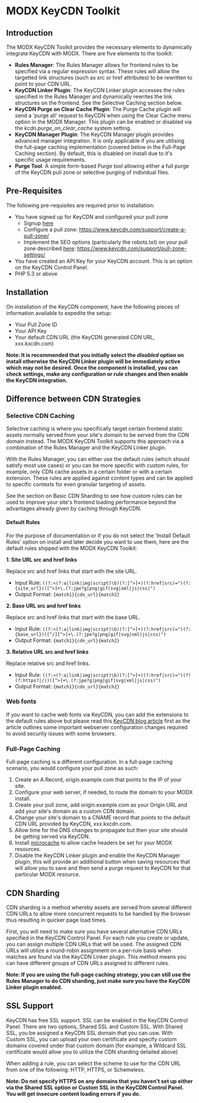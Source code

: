 # MODX KeyCDN Toolkit

## Introduction
The MODX KeyCDN Toolkit provides the necessary elements to dynamically integrate KeyCDN with MODX. There are five elements to the toolkit:

* __Rules Manager__: The Rules Manager allows for frontend rules to be specified via a regular expression syntax. These rules will allow the targetted link structures (such as src or href attributes) to be rewritten to point to your CDN URL.
* __KeyCDN Linker Plugin__: The KeyCDN Linker plugin accesses the rules specified in the Rules Manager and dynamically rewrites the link structures on the frontend. See the Selective Caching section below.
* __KeyCDN Purge on Clear Cache Plugin__: The Purge Cache plugin will send a 'purge all' request to KeyCDN when using the Clear Cache menu option in the MODX Manager. This plugin can be enabled or disabled via the _kcdn.purge_on_clear_cache_ system setting.
* __KeyCDN Manager Plugin__: The KeyCDN Manager plugin provides advanced manager integration. It is only applicable if you are utilising the full-page caching implementation (covered below in the Full-Page Caching section). By default, this is disabled on install due to it's specific usage requirements.
* __Purge Tool__: A simple form-based Purge tool allowing either a full purge of the KeyCDN pull zone or selective purging of individual files.

## Pre-Requisites
The following pre-requisites are required prior to installation:

* You have signed up for KeyCDN and configured your pull zone
	* Signup [here](https://www.keycdn.com)
    * Configure a pull zone: https://www.keycdn.com/support/create-a-pull-zone/
    * Implement the SEO options (particularly the robots.txt) on your pull zone described [here](https://www.keycdn.com/blog/best-seo-cdn/): https://www.keycdn.com/support/pull-zone-settings/
* You have created an API Key for your KeyCDN account. This is an option on the KeyCDN Control Panel.
* PHP 5.3 or above

## Installation
On installation of the KeyCDN component, have the following pieces of information available to expedite the setup:

* Your Pull Zone ID
* Your API Key
* Your default CDN URL (the KeyCDN generated CDN URL, xxx.kxcdn.com)

__Note: It is recommended that you initially select the _disabled_ option on install otherwise the KeyCDN Linker plugin will be immediately active which may not be desired. Once the component is installed, you can check settings, make any configuration or rule changes and then enable the KeyCDN integration.__ 

## Difference between CDN Strategies
### Selective CDN Caching

Selective caching is where you specifically target certain frontend static assets normally served from your site's domain to be served from the CDN domain instead. The MODX KeyCDN Toolkit supports this approach via a combination of the Rules Manager and the KeyCDN Linker plugin.

With the Rules Manager, you can either use the default rules (which should satisfy most use cases) or you can be more specific with custom rules, for example, only CDN cache assets in a certain folder or with a certain extension. These rules are applied against content types and can be applied to specific contexts for even granular targeting of assets.

See the section on Basic CDN Sharding to see how custom rules can be used to improve your site's frontend loading performance beyond the advantages already given by caching through KeyCDN.

#### Default Rules
For the purpose of documentation or if you do not select the 'Install Default Rules' option on install and later decide you want to use them, here are the default rules shipped with the MODX KeyCDN Toolkit:

__1. Site URL src and href links__

Replace src and href links that start with the site URL.

* Input Rule: ``((?:<(?:a|link|img|script)\b)(?:[^>]+)(?:href|src)=")(?:{site_url})([^>]+\.(?:jpe?g|png|gif|svg|xml|js|css)")``
* Output Format: ``{match1}{cdn_url}{match2}``

__2. Base URL src and href links__

Replace src and href links that start with the base URL.

* Input Rule: ``((?:<(?:a|link|img|script)\b)(?:[^>]+)(?:href|src)=")(?:{base_url})([^/][^>]+\.(?:jpe?g|png|gif|svg|xml|js|css)")``
* Output Format: ``{match1}{cdn_url}{match2}``

__3. Relative URL src and href links__

Replace relative src and href links.

* Input Rule: ``((?:<(?:a|link|img|script)\b)(?:[^>]+)(?:href|src)=")(?!(?:https?|/))([^>]+\.(?:jpe?g|png|gif|svg|xml|js|css)")``
* Output Format: ``{match1}{cdn_url}{match2}``

### Web fonts

If you want to cache web fonts via KeyCDN, you can add the extensions to the default rules above but please read this [KeyCDN blog article](https://www.keycdn.com/blog/cors-with-a-cdn/) first as the article outlines some important webserver configuration changes required to avoid security issues with some browsers.

### Full-Page Caching

Full-page caching is a different configuration. In a full-page caching scenario, you would configure your pull zone as such:

1. Create an A Record, origin.example.com that points to the IP of your site.
2. Configure your web server, if needed, to route the domain to your MODX install.
3. Create your pull zone, add origin.example.com as your Origin URL and add your site's domain as a custom CDN domain.
4. Change your site's domain to a CNAME record that points to the default CDN URL provided by KeyCDN, xxx.kxcdn.com.
5. Allow time for the DNS changes to propagate but then your site should be getting served via KeyCDN.
6. Install [microcache](https://github.com/opengeek/microcache/) to allow cache headers be set for your MODX resources.
7. Disable the KeyCDN Linker plugin and enable the KeyCDN Manager plugin, this will provide an additional button when saving resources that will allow you to save and then send a purge request to KeyCDN for that particular MODX resource.

## CDN Sharding
CDN sharding is a method whereby assets are served from several different CDN URLs to allow more concurrent requests to be handled by the browser thus resulting in quicker page load times.

First, you will need to make sure you have several alternative CDN URLs specified in the KeyCDN Control Panel. For each rule you create or update, you can assign multiple CDN URLs that will be used. The assigned CDN URLs will utilize a round-robin assignment on a per-rule basis when matches are found via the KeyCDN Linker plugin. This method means you can have different groups of CDN URLs assigned to different rules.

__Note: If you are using the full-page caching strategy, you can still use the Rules Manager to do CDN sharding, just make sure you have the KeyCDN Linker plugin enabled.__

## SSL Support

KeyCDN has free SSL support. SSL can be enabled in the KeyCDN Control Panel. There are two options, Shared SSL and Custom SSL. With Shared SSL, you be assigned a KeyCDN SSL domain that you can usw. With Custom SSL, you can upload your own certificate and specify custom domains covered under that custom domain (for example, a Wildcard SSL certificate would allow you to utilize the CDN sharding detailed above)

When adding a rule, you can select the scheme to use for the CDN URL from one of the following: HTTP, HTTPS, or Schemeless.

__Note: Do not specify HTTPS on any domains that you haven't set up either via the Shared SSL option or Custom SSL in the KeyCDN Control Panel. You will get insecure content loading errors if you do.__

